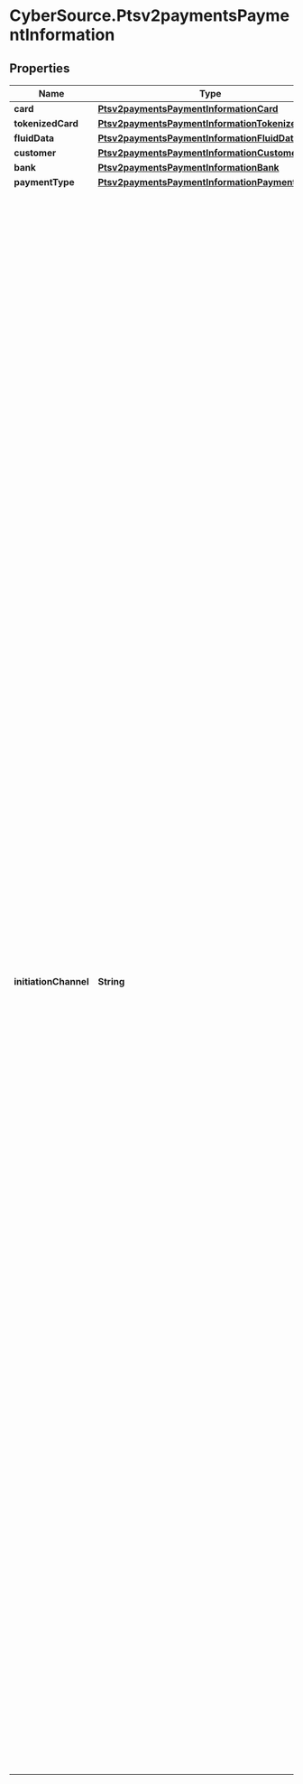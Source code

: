 # CyberSource.Ptsv2paymentsPaymentInformation

## Properties
Name | Type | Description | Notes
------------ | ------------- | ------------- | -------------
**card** | [**Ptsv2paymentsPaymentInformationCard**](Ptsv2paymentsPaymentInformationCard.md) |  | [optional] 
**tokenizedCard** | [**Ptsv2paymentsPaymentInformationTokenizedCard**](Ptsv2paymentsPaymentInformationTokenizedCard.md) |  | [optional] 
**fluidData** | [**Ptsv2paymentsPaymentInformationFluidData**](Ptsv2paymentsPaymentInformationFluidData.md) |  | [optional] 
**customer** | [**Ptsv2paymentsPaymentInformationCustomer**](Ptsv2paymentsPaymentInformationCustomer.md) |  | [optional] 
**bank** | [**Ptsv2paymentsPaymentInformationBank**](Ptsv2paymentsPaymentInformationBank.md) |  | [optional] 
**paymentType** | [**Ptsv2paymentsPaymentInformationPaymentType**](Ptsv2paymentsPaymentInformationPaymentType.md) |  | [optional] 
**initiationChannel** | **String** | Mastercard-defined code that indicates how the account information was obtained.  - &#x60;00&#x60; (default): Card - &#x60;01&#x60;: Removable secure element that is personalized for use with a mobile phone and controlled by the wireless service provider; examples: subscriber identity module (SIM), universal integrated circuit card (UICC) - &#x60;02&#x60;: Key fob - &#x60;03&#x60;: Watch - &#x60;04&#x60;: Mobile tag - &#x60;05&#x60;: Wristband - &#x60;06&#x60;: Mobile phone case or sleeve - &#x60;07&#x60;: Mobile phone with a non-removable, secure element that is controlled by the wireless service provider; for example, code division multiple access (CDMA) - &#x60;08&#x60;: Removable secure element that is personalized for use with a mobile phone and not controlled by the wireless service provider; example: memory card - &#x60;09&#x60;: Mobile phone with a non-removable, secure element that is not controlled by the wireless service provider - &#x60;10&#x60;: Removable secure element that is personalized for use with a tablet or e-book and is controlled by the wireless service provider; examples: subscriber identity module (SIM), universal integrated circuit card (UICC) - &#x60;11&#x60;: Tablet or e-book with a non-removable, secure element that is controlled by the wireless service provider - &#x60;12&#x60;: Removable secure element that is personalized for use with a tablet or e-book and is not controlled by the wireless service provider - &#x60;13&#x60;: Tablet or e-book with a non-removable, secure element that is not controlled by the wireless service provider  This field is supported only for Mastercard on CyberSource through VisaNet.  #### Used by **Authorization**\\ Optional field.  | [optional] 


